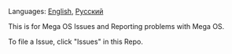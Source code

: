 Languages: <u>English</u>, [Русский](https://gitflic.ru/project/realitysoft/mega-os/)

This is for Mega OS Issues and Reporting problems with Mega OS.

To file a Issue, click "Issues" in this Repo.
